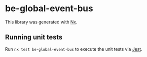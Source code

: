 # be-global-event-bus

This library was generated with [Nx](https://nx.dev).

## Running unit tests

Run `nx test be-global-event-bus` to execute the unit tests via [Jest](https://jestjs.io).
